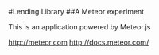 #Lending Library
##A Meteor experiment

This is an application powered by Meteor.js

http://meteor.com
http://docs.meteor.com/